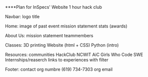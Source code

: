 ****Plan for InSpecs' Website 1 hour hack club

Navbar:
    logo
    title

Home:
    image of past event
    mission statement
    stats (awards)


About Us:
    mission statement
    teammembers

Classes:
    3D printing
    Website (html + CSS)
    Python (intro)
    

Resources:
    communities
        HackClub
        NCWIT AiC
        Girls Who Code
        SWE
    Internships/reaserch
        links to experiences with filter


Footer:
    contact
        org numbre (619) 734-7303
        org email